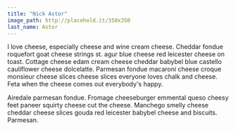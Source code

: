 ```yaml
---
title: "Nick Astor"
image_path: http://placehold.it/350x350
last_name: Astor
---
```


I love cheese, especially cheese and wine cream cheese. Cheddar fondue roquefort goat cheese strings st. agur blue cheese red leicester cheese on toast. Cottage cheese edam cream cheese cheddar babybel blue castello cauliflower cheese dolcelatte. Parmesan fondue macaroni cheese croque monsieur cheese slices cheese slices everyone loves chalk and cheese. Feta when the cheese comes out everybody's happy.

Airedale parmesan fondue. Fromage cheeseburger emmental queso cheesy feet paneer squirty cheese cut the cheese. Manchego smelly cheese cheddar cheese slices gouda red leicester babybel cheese and biscuits. Parmesan.
